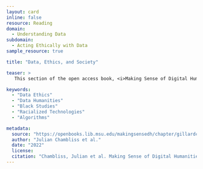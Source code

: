 ```yaml
---
layout: card
inline: false
resource: Reading
domain:
  - Understanding Data
subdomain:
  - Acting Ethically with Data
sample_resource: true

title: "Data, Ethics, and Society"

teaser: >
   This section of the open access book, <i>Making Sense of Digital Humanities</i>, offers a variety of readings that discuss ethical concerns related to data, technology, and communities. Themes include but are not limited to: data and race, data and discrimination, algorithms and oppression, and coded biases. 

keywords:
  - "Data Ethics"
  - "Data Humanities"
  - "Black Studies"
  - "Racialized Technologies"
  - "Algorithms"

metadata:
  source: "https://openbooks.lib.msu.edu/makingsensedh/chapter/gillardc-20191121/"
  author: "Julian Chambliss et al."
  date: "2022"
  license: 
  citation: "Chambliss, Julian et al. Making Sense of Digital Humanities. 2022. https://openbooks.lib.msu.edu/makingsensedh/chapter/gillardc-20191121/. Accessed on 15 July 2024."
---
```

